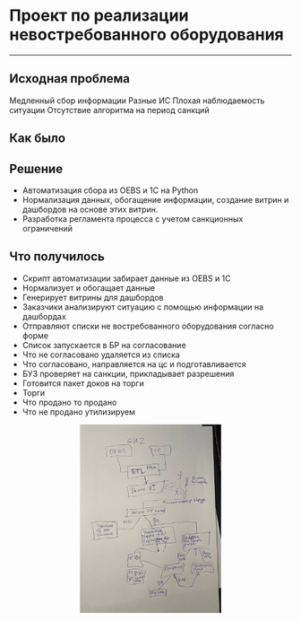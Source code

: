 # Проект по реализации невостребованного оборудования


---


## Исходная проблема
Медленный сбор информации
Разные ИС
Плохая наблюдаемость ситуации
Отсутствие алгоритма на период санкций


## Как было

## Решение
- Автоматизация сбора из OEBS и 1С на Python
- Нормализация данных, обогащение информации, создание витрин и дашбордов на основе этих витрин. 
- Разработка регламента процесса с учетом санкционных ограничений


## Что получилось
- Скрипт автоматизации забирает данные из OEBS и 1С
- Нормализует и обогащает данные
- Генерирует витрины для дашбордов
- Заказчики анализируют ситуацию с помощью информации на дашбордах
- Отправляют списки не востребованного оборудования согласно форме
- Список запускается в БР на согласование 
- Что не согласовано удаляется из списка
- Что согласовано, направляется на цс и подготавливается
- БУЗ проверяет на санкции, прикладывает разрешения
- Готовится пакет доков на торги
- Торги
- Что продано то продано
- Что не продано утилизируем

<img src="data/step_guz_sketch.jpg" width="50%" style="display: block; margin: auto;">